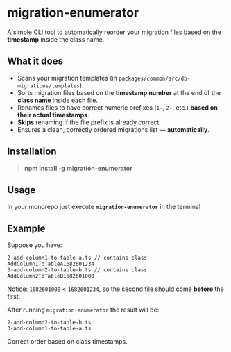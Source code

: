 # migration-enumerator

A simple CLI tool to automatically reorder your migration files based on the **timestamp** inside the class name.

## What it does

* Scans your migration templates (in `packages/common/src/db-migrations/templates`).
* Sorts migration files based on the **timestamp number** at the end of the **class name** inside each file.
* Renames files to have correct numeric prefixes (`1-`, `2-`, etc.)  **based on their actual timestamps**.
* **Skips** renaming if the file prefix is already correct.
* Ensures a clean, correctly ordered migrations list —  **automatically**.

## Installation

> **npm install -g migration-enumerator**

## Usage

In your monorepo just execute **`migration-enumerator`** in the terminal

## Example

Suppose you have:

```
2-add-column1-to-table-a.ts // contains class AddColumn1ToTableA1682601234
3-add-column2-to-table-b.ts // contains class AddColumn2ToTableB1682601000
```

Notice: `1682601000` < `1682601234`, so the second file should come **before** the first.

After running `migration-enumerator` the result will be:

```
2-add-column2-to-table-b.ts
3-add-column1-to-table-a.ts
```

Correct order based on class timestamps.
